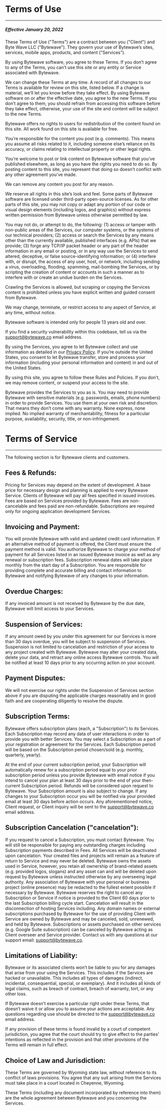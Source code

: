 # Terms of Use

---

##### Effective January 20, 2022

These Terms of Use ("Terms") are a contract between you ("Client") and Byte Wave LLC ("Bytewave"). They govern your use of Bytewave’s sites, services, mobile apps, products, and content ("Services").

By using Bytewave software, you agree to these Terms. If you don’t agree to any of the Terms, you can’t use this site or any entity or Service associated with Bytewave.

We can change these Terms at any time. A record of all changes to our Terms is available for review on this site, listed below. If a change is material, we’ll let you know before they take effect. By using Bytewave software on or after the effective date, you agree to the new Terms. If you don’t agree to them, you should refrain from accessing this software before they take effect, otherwise, your use of the site and content will be subject to the new Terms.

Bytewave offers no rights to users for redistribution of the content found on this site. All work found on this site is available for free.

You’re responsible for the content you post (e.g. comments). This means you assume all risks related to it, including someone else’s reliance on its accuracy, or claims relating to intellectual property or other legal rights.

You’re welcome to post or link content on Bytewave software that you’ve published elsewhere, as long as you have the rights you need to do so. By posting content to this site, you represent that doing so doesn’t conflict with any other agreement you’ve made.

We can remove any content you post for any reason.

We reserve all rights in this site’s look and feel. Some parts of Bytewave software are licensed under third-party open-source licenses. As for other parts of this site, you may not copy or adapt any portion of our code or visual design elements (including logos, and graphics) without express written permission from Bytewave unless otherwise permitted by law.

You may not do, or attempt to do, the following: (1) access or tamper with non-public areas of the Services, our computer systems, or the systems of our technical providers; (2) access or search the Services by any means other than the currently available, published interfaces (e.g. APIs) that we provide; (3) forge any TCP/IP packet header or any part of the header information in any email or posting, or in any way use the Services to send altered, deceptive, or false source-identifying information; or (4) interfere with, or disrupt, the access of any user, host, or network, including sending a virus, overloading, flooding, spamming, mail-bombing the Services, or by scripting the creation of content or accounts in such a manner as to interfere with or create an undue burden on the Services.

Crawling the Services is allowed, but scraping or copying the Services content is prohibited unless you have explicit written and guided consent from Bytewave.

We may change, terminate, or restrict access to any aspect of Service, at any time, without notice.

Bytewave software is intended only for people 13 years old and over.

If you find a security vulnerability within this codebase, tell us via the [support@bytewave.co](mailto:support@bytewave.co) email address.

By using the Services, you agree to let Bytewave collect and use information as detailed in our [Privacy Policy](/privacy). If you’re outside the United States, you consent to let Bytewave transfer, store and process your information (including your personal information and content) in and out of the United States.

By using this site, you agree to follow these Rules and Policies. If you don’t, we may remove content, or suspend your access to the site.

Bytewave provides the Services to you as is. You may need to provide Bytewave with sensitive materials (e.g. passwords, emails, phone numbers) in order to provide Services. You use them at your own risk and discretion. That means they don’t come with any warranty. None express, none implied. No implied warranty of merchantability, fitness for a particular purpose, availability, security, title, or non-infringement.

# Terms of Service

---

The following section is for Bytewave clients and customers.

## Fees & Refunds:

Pricing for Services may depend on the extent of development. A base price for necessary design and planning is applied to every Bytewave Service. Clients of Bytewave will pay all fees specified in issued invoices. Fees are based on Services provided by Bytewave. Fees are non-cancelable and fees paid are non-refundable. Subscriptions are required only for ongoing application development Services.

## Invoicing and Payment:

You will provide Bytewave with valid and updated credit card information. If an alternative method of payment is offered, the Client must ensure the payment method is valid. You authorize Bytewave to charge your method of payment for all Services listed in an issued Bytewave invoice as well as any renewal or subscription fees. Subscription renewal dates will take place monthly from the start day of a Subscription. You are responsible for providing complete and accurate billing and contact information to Bytewave and notifying Bytewave of any changes to your information.

## Overdue Charges:

If any invoiced amount is not received by Bytewave by the due date, Bytewave will limit access to your Services.

## Suspension of Services:

If any amount owed by you under this agreement for our Services is more than 30 days overdue, you will be subject to suspension of Services. Suspension is not limited to cancelation and restriction of your access to any project created with Bytewave. Bytewave may alter your created data, delete your data, and retract any online access Bytewave controls. You will be notified at least 10 days prior to any occurring action on your account.

## Payment Disputes:

We will not exercise our rights under the Suspension of Services section above if you are disputing the applicable charges reasonably and in good faith and are cooperating diligently to resolve the dispute.

## Subscription Terms:

Bytewave offers subscription plans (each, a "Subscription") to its Services. Each Subscription may record any data of user interactions in order to provide you with better Services. You may select a Subscription as a part of your registration or agreement for the Services. Each Subscription period will be based on the Subscription period chosen/sold (e.g. monthly, quarterly, yearly).

At the end of your current subscription period, your Subscription will automatically renew for a subscription period equal to your prior subscription period unless you provide Bytewave with email notice if you intend to cancel your plan at least 30 days prior to the end of your then-current Subscription period. Refunds will be considered upon request to Bytewave. Your Subscription amount is also subject to change. If any changes to your Subscription occur you will be notified via your provided email at least 30 days before action occurs. Any aforementioned notice, Client request, or Client inquiry will be sent to the [support@bytewave.co](mailto:support@bytewave.co) email address.

## Subscription Cancelation ("cancelation"):

If you request to cancel a Subscription, you must contact Bytewave. You will still be responsible for paying any outstanding charges including Subscription payments described in Fees. All Services will be deactivated upon cancelation. Your created files and projects will remain as a feature of return to Service and may never be deleted. Bytewave owns the assets used in Service, however, you retain all ownership of brand-related assets (e.g. provided logos, slogans) and any asset can and will be deleted upon request by Bytewave unless instructed otherwise by any overseeing legal authority. Any association of Bytewave with your personal or business project (online presence) may be redacted to the fullest extent possible if necessary by Bytewave. Bytewave reserves the right to cancel any Subscription or Service if notice is provided to the Client 60 days prior to the last Subscription billing cycle start. Cancelation will result in the disconnection of hosting Services including. Any domain names or external subscriptions purchased by Bytewave for the use of providing Client with Service are owned by Bytewave and may be canceled, sold, unrenewed, and held by Bytewave. Subscriptions or assets purchased on other services (e.g. Google Suite subscription) can be canceled by Bytewave acting as Client overseer and Service provider. Contact us with any questions at our support email: [support@bytewave.co](mailto:support@bytewave.co).

## Limitations of Liability:

Bytewave or its associated clients won’t be liable to you for any damages that arise from your using the Services. This includes if the Services are hacked or unavailable. This includes all types of damages (indirect, incidental, consequential, special, or exemplary). And it includes all kinds of legal claims, such as breach of contract, breach of warranty, tort, or any other loss.

If Bytewave doesn’t exercise a particular right under these Terms, that doesn’t waive it or allow you to assume your actions are acceptable. Any questions regarding use should be directed to the [support@bytewave.co](mailto:support@bytewave.co) email address.

If any provision of these terms is found invalid by a court of competent jurisdiction, you agree that the court should try to give effect to the parties’ intentions as reflected in the provision and that other provisions of the Terms will remain in full effect.

## Choice of Law and Jurisdiction:

These Terms are governed by Wyoming state law, without reference to its conflict of laws provisions. You agree that any suit arising from the Services must take place in a court located in Cheyenne, Wyoming.

These Terms (including any document incorporated by reference into them) are the whole agreement between Bytewave and you concerning the Services.
